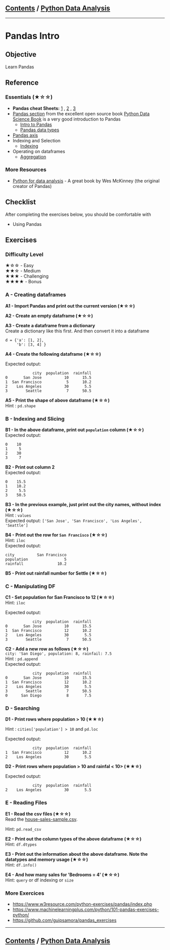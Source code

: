 <link rel='stylesheet' href='../assets/css/main.css'/>

## [Contents](../contents.md) / [Python Data Analysis](0-README.md)

---

# Pandas Intro

## Objective

Learn Pandas

## Reference

### Essentials (★☆☆)

- **Pandas cheat Sheets:** [1](https://pandas.pydata.org/Pandas_Cheat_Sheet.pdf) ,  [2](http://datacamp-community-prod.s3.amazonaws.com/dbed353d-2757-4617-8206-8767ab379ab3) , [3](https://drive.google.com/file/d/1UHK8wtWbADvHKXFC937IS6MTnlSZC_zB/view)
- [Pandas section](https://jakevdp.github.io/PythonDataScienceHandbook/03.00-introduction-to-pandas.html) from the excellent open source book [Python Data Science Book](https://jakevdp.github.io/PythonDataScienceHandbook/index.html) is a very good introduction to Pandas
  - [Intro to Pandas](https://jakevdp.github.io/PythonDataScienceHandbook/03.00-introduction-to-pandas.html)
  - [Pandas data types](https://jakevdp.github.io/PythonDataScienceHandbook/03.01-introducing-pandas-objects.html)
- [Pandas axis](https://www.geeksforgeeks.org/python-pandas-dataframe-axes/)
- Indexing and Selection
  - [Indexing](https://jakevdp.github.io/PythonDataScienceHandbook/03.01-introducing-pandas-objects.html)
- Operating on dataframes
  - [Aggregation](https://jakevdp.github.io/PythonDataScienceHandbook/03.08-aggregation-and-grouping.html)


### More Resources

- [Python for data analysis](https://www.oreilly.com/library/view/python-for-data/9781449323592/) - A great book by Wes McKinney  (the original creator of Pandas)

## Checklist

After completing the exercises below, you should be comfortable with

- Using Pandas

## Exercises

### Difficulty Level

★☆☆  - Easy  
★★☆  - Medium  
★★★  - Challenging  
★★★★ - Bonus

### A - Creating dataframes

**A1 - Import Pandas and print out the current version (★☆☆)**

**A2 - Create an empty dataframe (★☆☆)**  

**A3 - Create a dataframe from a dictionary**  
Create a dictionary like this first.  And then convert it into a dataframe
```text
d = {'a': [1, 2],
     'b': [3, 4] }
```

**A4 - Create the following dataframe (★☆☆)** 

Expected output:

```text
            city  population  rainfall
0       San Jose          10      15.5
1  San Francisco           5      10.2
2    Los Angeles          30       5.5
3        Seattle           7      50.5
```

**A5 - Print the shape of above dataframe (★☆☆)**  
Hint : `pd.shape`

### B - Indexing and Slicing

**B1 - In the above dataframe, print out `population` column (★☆☆)**  
Expected output:

```text
0    10
1     5
2    30
3     7
```

**B2 - Print out column 2**   
Expected output:

```text
0    15.5
1    10.2
2     5.5
3    50.5
```

**B3 - In the previous example, just print out the city names, without index (★☆☆)**  
Hint : `values`  
Expected output:   `['San Jose', 'San Francisco', 'Los Angeles', 'Seattle']`

**B4 - Print out the row for `San Francisco` (★☆☆)**  
Hint: `iloc`  
Expected output:

```text
city          San Francisco
population                5
rainfall               10.2
```

**B5 - Print out rainfall number for Settle (★☆☆)**

### C - Manipulating DF

**C1 - Set population  for San Francisco  to 12 (★☆☆)**  
Hint: `iloc`  

Expected output:  

```text
            city  population  rainfall
0       San Jose          10      15.5
1  San Francisco          12      10.2
2    Los Angeles          30       5.5
3        Seattle           7      50.5
```

**C2 - Add a new row as follows (★☆☆)**  
`city: 'San Diego', population: 8, rainfail: 7.5`  
Hint : `pd.append`  
Expected output:

```text
            city  population  rainfall
0       San Jose          10      15.5
1  San Francisco          12      10.2
2    Los Angeles          30       5.5
3        Seattle           7      50.5
0      San Diego           8       7.5
```

### D - Searching

**D1 - Print rows where population > 10 (★★☆)**  

Hint : `cities['population'] > 10`  and `pd.loc`

Expected output:

```text
            city  population  rainfall
1  San Francisco          12      10.2
2    Los Angeles          30       5.5
```

**D2 - Print rows where population > 10 and rainfal < 10> (★★☆)**  

Expected output:

```text
            city  population  rainfall
2    Los Angeles          30       5.5
```

### E - Reading Files

**E1 - Read the csv files (★☆☆)**  
Read the [house-sales-sample.csv](https://elephantscale-public.s3.amazonaws.com/data/house-prices/house-sales-sample.csv).   

Hint: `pd.read_csv`

**E2 - Print out the column types of the above dataframe (★☆☆)**  
Hint: `df.dtypes`

**E3 - Print out the information about the above dataframe.  Note the datatypes and memory usage (★☆☆)**  
Hint: `df.info()`

**E4 - And how many sales for 'Bedrooms = 4' (★☆☆)**  
Hint: `query` or df indexing or `size`

### More Exercices

- https://www.w3resource.com/python-exercises/pandas/index.php
- https://www.machinelearningplus.com/python/101-pandas-exercises-python/
- https://github.com/guipsamora/pandas_exercises




---

## [Contents](../contents.md) / [Python Data Analysis](0-README.md)
